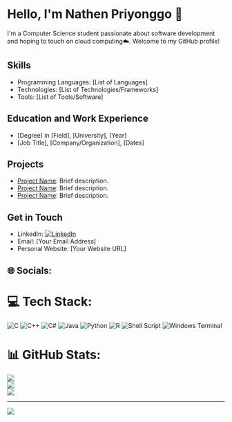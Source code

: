 # Hello, I'm Nathen Priyonggo 👋

I'm a Computer Science student passionate about software development and hoping to touch on cloud computing☁️. Welcome to my GitHub profile! 

## Skills

- Programming Languages: [List of Languages]
- Technologies: [List of Technologies/Frameworks]
- Tools: [List of Tools/Software]

## Education and Work Experience

- [Degree] in [Field], [University], [Year]
- [Job Title], [Company/Organization], [Dates]

## Projects

- [Project Name](Link): Brief description.
- [Project Name](Link): Brief description.
- [Project Name](Link): Brief description.

## Get in Touch

- LinkedIn: [![LinkedIn](https://img.shields.io/badge/LinkedIn-%230077B5.svg?logo=linkedin&logoColor=white)](https://linkedin.com/in/https://www.linkedin.com/in/npriyo/) 
- Email: [Your Email Address]
- Personal Website: [Your Website URL]


## 🌐 Socials:


# 💻 Tech Stack:
![C](https://img.shields.io/badge/c-%2300599C.svg?style=flat&logo=c&logoColor=white) ![C++](https://img.shields.io/badge/c++-%2300599C.svg?style=flat&logo=c%2B%2B&logoColor=white) ![C#](https://img.shields.io/badge/c%23-%23239120.svg?style=flat&logo=csharp&logoColor=white) ![Java](https://img.shields.io/badge/java-%23ED8B00.svg?style=flat&logo=openjdk&logoColor=white) ![Python](https://img.shields.io/badge/python-3670A0?style=flat&logo=python&logoColor=ffdd54) ![R](https://img.shields.io/badge/r-%23276DC3.svg?style=flat&logo=r&logoColor=white) ![Shell Script](https://img.shields.io/badge/shell_script-%23121011.svg?style=flat&logo=gnu-bash&logoColor=white) ![Windows Terminal](https://img.shields.io/badge/Windows%20Terminal-%234D4D4D.svg?style=flat&logo=windows-terminal&logoColor=white)
# 📊 GitHub Stats:
![](https://github-readme-stats.vercel.app/api?username=nathenpriyonggo&theme=city_light&hide_border=true&include_all_commits=false&count_private=false)<br/>
![](https://github-readme-streak-stats.herokuapp.com/?user=nathenpriyonggo&theme=city_light&hide_border=true)<br/>
![](https://github-readme-stats.vercel.app/api/top-langs/?username=nathenpriyonggo&theme=city_light&hide_border=true&include_all_commits=false&count_private=false&layout=compact)

---
[![](https://visitcount.itsvg.in/api?id=nathenpriyonggo&icon=5&color=12)](https://visitcount.itsvg.in)

<!-- Proudly created with GPRM ( https://gprm.itsvg.in ) -->
